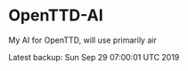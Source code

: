 # OpenTTD-AI
My AI for OpenTTD, will use primarily air

Latest backup: Sun Sep 29 07:00:01 UTC 2019
